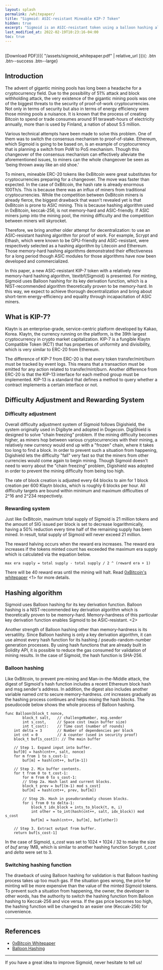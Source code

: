 ```yaml
---
layout: splash
permalink: /whitepaper/
title: "Sigmoid: ASIC-resistant Mineable KIP-7 Token"
hidden: true
excerpt: "Sigmoid is an ASIC-resistant token using a balloon hashing algorithm."
last_modified_at: 2022-02-19T10:23:16-04:00
toc: true
---
```

<br />
[Download PDF]({{ "/assets/sigmoid_whitepaper.pdf" | relative_url }}){: .btn .btn--success .btn--large}

## Introduction

The advent of gigantic mining pools has long been a headache for a cryptocurrency field. Due to the possibility of 51% attack and block withholding attack, the very existence of the gigantic mining pools was one of the biggest threats to the security of proof-of-work cryptocurrencies. Not only in terms of security but also in terms of energy efficiency were those mining pools a nuisance. It is known that the process of creating Bitcoin to spend or trade consumes around 91 terawatt-hours of electricity annually, more than is used by Finland, a nation of about 5.5 million.

Various technical attempts have been made to solve this problem. One of them was to switch the consensus mechanism to proof-of-stake. Ethereum, which Sigmoid is going to be based on, is an example of cryptocurrency that is planning a switch from PoW to PoS mechanism. Though this changeover of the consensus mechanism can effectively alleviate the aforementioned issues, to miners can the whole changeover be seen as 'being thrown away like an old shoe.'

To miners, mineable ERC-20 tokens like 0xBitcoin were great substitutes for cryptocurrencies preparing for a changeover. The move was faster than expected. In the case of 0xBitcoin, the hash rate is already enormous 100Th/s. This is because there was an influx of miners from traditional cryptocurrencies. While the competition between 0xBitcoin miners is already fierce, the biggest drawback that wasn't revealed yet is that 0xBitcoin is prone to ASIC mining. This is because hashing algorithm used in 0xBitcoin, keccak-256, is not memory-hard and ASIC-friendly. If ASIC miners jump into the mining pool, the mining difficulty and the competition between miners will skyrocket.

Therefore, we bring another older attempt for decentralization: to use an ASIC-resistant hashing algorithm for proof of work. For example, Scrypt and Ethash, which were known to be GPU-friendly and ASIC-resistant, were respectively selected as a hashing algorithm by Litecoin and Ethereum. Those memory-hard hashing algorithms demonstrated their effectiveness for a long period though ASIC modules for those algorithms have now been developed and commercialized.

In this paper, a new ASIC-resistant KIP-7 token with a relatively new memory-hard hashing algorithm, \textbf{Sigmoid} is presented. For minting, Sigmoid uses Balloon hashing for its key derivation function, which is a NIST-recommended algorithm theoretically proven to be memory-hard. In this way, we expect to achieve thorough decentralization and bring about short-term energy-efficiency and equality through incapacitation of ASIC miners.

## What is KIP-7?
Klaytn is an enterprise-grade, service-centric platform developed by Kakao, Korea. Klaytn, the currency running on the platform, is the 39th largest cryptocurrency in crypto market capitalization. KIP-7 is a fungible Klaytn Compatible Token (KCT) that has properties of uniformity and divisibility, which is very similar to ERC-20 from Ethereum.

The difference of KIP-7 from ERC-20 is that every token transfer/mint/burn must be tracked by event logs. This means that a transaction must be emitted for any action related to transfer/mint/burn. Another difference from ERC-20 is that the KIP-13 interface for each method group must be implemented. KIP-13 is a standard that defines a method to query whether a contract implements a certain interface or not.

## Difficulty Adjustment and Rewarding System

### Difficulty adjustment

Overall difficulty adjustment system of Sigmoid follows Digishield, the system originally used in Digibyte and adopted in Dogecoin. DigiShield is designed to solve "chain freezing" problem. If the mining difficulty becomes higher, as miners hop between various cryptocurrencies with their mining, a relatively new currency would end up with a "frozen" chain, where it takes too long to find a block. In order to prevent such a situation from happening, Digishield lets the difficulty "fall" very fast so that the miners from other currencies would come again to begin mining. Though Sigmoid doesn't need to worry about the "chain freezing" problem, Digishield was adopted in order to prevent the mining difficulty from being too high.

The rate of block creation is adjusted every 64 blocks to aim for 1 block creation per 600 Klaytn blocks, which is roughly 6 blocks per hour. All difficulty targets are bound within minimum and maximum difficulties of 2^16 and 2^234 respectively.

### Rewarding system

Just like 0xBitcoin, maximum total supply of Sigmoid is 21 million tokens and the amount of SIG issued per block is set to decrease logarithmically, having a 50\% reduction every time half of the remaining supply has been mined. In result, total supply of Sigmoid will never exceed 21 million.

The reward halving occurs when the reward era increases. The reward era increases if the tokens minted count has exceeded the maximum era supply which is calculated via the equation below.

    max era supply = total supply - total supply / 2 ^ (reward era + 1)

There will be 40 reward eras until the mining will halt. Read [0xBitcoin's whitepaper](https://github.com/0xbitcoin/white-paper-v2) <1> for more details.

## Hashing algorithm

Sigmoid uses Balloon hashing for its key derivation function. Balloon hashing is a NIST-recommended key derivation algorithm which is theoretically proven to be memory-hard. Memory-hardness of this particular key derivation function enables Sigmoid to be ASIC-resistant. <2>

Another strength of Balloon hashing other than memory-hardness is its versatility. Since Balloon hashing is only a key derivation algorithm, it can use almost every hash function for its hashing / pseudo-random-number generation processes. By using hash functions that are already built in Solidity API, it is possible to reduce the gas consumed for validation of mining results. In the case of Sigmoid, the hash function is SHA-256.

### Balloon hashing

Like 0xBitcoin, to prevent pre-mining and Man-in-the-Middle attack, the digest of Sigmoid's hash function includes a recent Ethereum block hash and msg.sender's address. In addition, the digest also includes another variable named *cnt* to secure memory-hardness. *cnt* increases gradually as the hashing process continues and helps mixing the hash blocks. The pseudocode below shows the whole process of Balloon hashing. 

```
func Balloon(block_t nonce,
        block_t salt,   // challengeNumber, msg.sender
        int s_cost,     // Space cost (main buffer size)
        int t_cost):    // Time cost (number of rounds)
    int delta = 3       // Number of dependencies per block
    int cnt = 0         // A counter (used in security proof)
    block_t buf[s_cost]): // The main buffer

    // Step 1. Expand input into buffer.
    buf[0] = hash(cnt++, salt, nonce)
    for m from 1 to s_cost-1:
        buf[m] = hash(cnt++, buf[m-1])

    // Step 2. Mix buffer contents.
    for t from 0 to t_cost-1:
        for m from 0 to s_cost-1:
        // Step 2a. Hash last and current blocks.
        block_t prev = buf[(m-1) mod s_cost]
        buf[m] = hash(cnt++, prev, buf[m])

        // Step 2b. Hash in pseudorandomly chosen blocks.
        for i from 0 to delta-1:
            block_t idx_block = ints_to_block(t, m, i)
            int other = to_int(hash(cnt++, salt, idx_block)) mod s_cost
            buf[m] = hash(cnt++, buf[m], buf[other])

    // Step 3. Extract output from buffer.
    return buf[s_cost-1]
```

In the case of Sigmoid, *s_cost* was set to 1024 * 1024 / 32 to make the size of *buf* array 1MB, which is similar to another hashing function Scrypt. *t_cost* and *delta* were set to 3.

### Switching hashing function

The drawback of using Balloon hashing for validation is that Balloon hashing process takes up too much gas. If the situation goes wrong, the price for minting will be more expensive than the value of the minted Sigmoid tokens. To prevent such a situation from happening, the owner, the developer in other words, has the authority to switch the hashing function from Balloon hashing to Keccak-256 and vice versa. If the gas price becomes too high, the hashing function will be changed to an easier one (Keccak-256) for convenience.

---

## References

- [0xBitcoin Whitepaper](https://github.com/0xbitcoin/white-paper-v2)
- [Balloon Hashing](https://eprint.iacr.org/2016/027.pdf)

---

If you have a great idea to improve Sigmoid, never hesitate to tell us!
